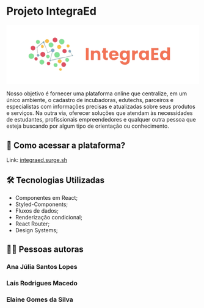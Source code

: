 # Projeto IntegraEd

![logo-pokemon](./src/assets/logo2.png)

Nosso objetivo é fornecer uma plataforma online que centralize, em um único ambiente, o cadastro de incubadoras, edutechs, parceiros e especialistas com informações precisas e atualizadas sobre seus produtos e serviços. Na outra via, oferecer soluções que atendam às necessidades de estudantes, profissionais empreendedores e qualquer outra pessoa que esteja buscando por algum tipo de orientação ou conhecimento. 

## 📌 Como acessar a plataforma?
Link: [integraed.surge.sh](https://integraed.surge.sh)


## 🛠 Tecnologias Utilizadas

- Componentes em React;
- Styled-Components; 
- Fluxos de dados; 
- Renderização condicional;
- React Router;
- Design Systems;

## 👩‍💻 Pessoas autoras

### Ana Júlia Santos Lopes
### Laís Rodrigues Macedo 
### Elaine Gomes da Silva
